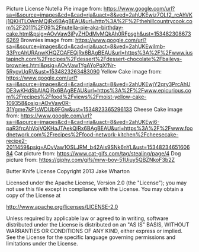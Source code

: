 Picture License
Nutella Pie image from: https://www.google.com/url?sa=i&source=images&cd=&cad=rja&uact=8&ved=2ahUKEwiz7OLf2_rcAhVKj1QKHTLOAmMQjRx6BAgBEAU&url=http%3A%2F%2Fthehillcountrycook.com%2F2011%2F09%2Fnutella-pie-aka-birthday-cake.html&psig=AOvVaw3jPyZHDdMvMQkAh0RFpsgh&ust=1534823086736269
Brownies image from: https://www.google.com/url?sa=i&source=images&cd=&cad=rja&uact=8&ved=2ahUKEwilmb-33PrcAhURAnwKHQZOAFEQjRx6BAgBEAU&url=https%3A%2F%2Fwww.justapinch.com%2Frecipes%2Fdessert%2Fdessert-chocolate%2Fbaileys-brownies.html&psig=AOvVaw1YgAYoPqXfNr-5RyovUqRV&ust=1534823263483090
Yellow Cake image from: https://www.google.com/url?sa=i&source=images&cd=&cad=rja&uact=8&ved=2ahUKEwjY2qry3PrcAhUDE3wKHdSbAlAQjRx6BAgBEAU&url=https%3A%2F%2Fwww.epicurious.com%2Frecipes%2Ffood%2Fviews%2Fmoist-yellow-cake-109358&psig=AOvVaw0R-31Ygme7kF1sWDUb9FGw&ust=1534823365296133
Cheese Cake image from: https://www.google.com/url?sa=i&source=images&cd=&cad=rja&uact=8&ved=2ahUKEwi6-paR3frcAhVojVQKHaJTAekQjRx6BAgBEAU&url=https%3A%2F%2Fwww.foodnetwork.com%2Frecipes%2Ffood-network-kitchen%2Fcheesecake-recipe2-2011459&psig=AOvVaw1OSLJRM_b42Ais9SNk6nYL&ust=1534823465160684
Cat picture from: https://www.cat-gifs.com/tag/stealing/page/4
Dog picture from: https://giphy.com/gifs/mrw-boy-51Uiuy5QBZNkoF3b2Z

Butter Knife License
Copyright 2013 Jake Wharton

Licensed under the Apache License, Version 2.0 (the "License");
you may not use this file except in compliance with the License.
You may obtain a copy of the License at

   http://www.apache.org/licenses/LICENSE-2.0

Unless required by applicable law or agreed to in writing, software
distributed under the License is distributed on an "AS IS" BASIS,
WITHOUT WARRANTIES OR CONDITIONS OF ANY KIND, either express or implied.
See the License for the specific language governing permissions and
limitations under the License.
